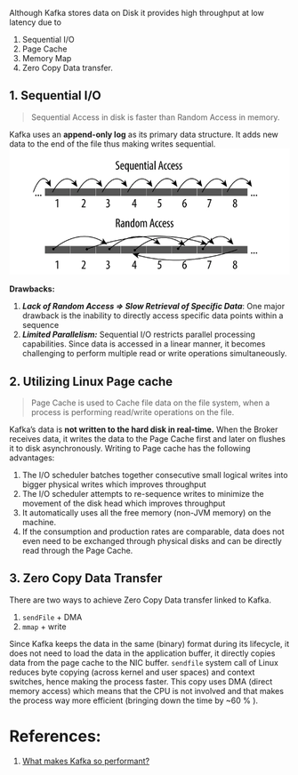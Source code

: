 Although Kafka stores data on Disk it provides high throughput at low latency due to 
1. Sequential I/O 
2. Page Cache 
3. Memory Map 
4. Zero Copy Data transfer.

## 1. Sequential I/O

> Sequential Access in disk is faster than Random Access in memory.

Kafka uses an **append-only log** as its primary data structure. It adds new data to the end of the file thus making writes sequential.
![Pasted image 20231019233113](../../_Attachments/Pasted%20image%2020231019233113.png)

**Drawbacks:**
1. ***Lack of Random Access => Slow Retrieval of Specific Data***: One major drawback is the inability to directly access specific data points within a sequence
2. ***Limited Parallelism:*** Sequential I/O restricts parallel processing capabilities. Since data is accessed in a linear manner, it becomes challenging to perform multiple read or write operations simultaneously.

## 2. Utilizing Linux Page cache

> Page Cache is used to Cache file data on the file system, when a process is performing read/write operations on the file.

Kafka’s data is **not written to the hard disk in real-time.** When the Broker receives data, it writes the data to the Page Cache first and later on flushes it to disk asynchronously. 
Writing to Page cache has the following advantages:
1. The I/O scheduler batches together consecutive small logical writes into bigger physical writes which improves throughput
2. The I/O scheduler attempts to re-sequence writes to minimize the movement of the disk head which improves throughput
3. It automatically uses all the free memory (non-JVM memory) on the machine.
4. If the consumption and production rates are comparable, data does not even need to be exchanged through physical disks and can be directly read through the Page Cache.

## 3. Zero Copy Data Transfer

There are two ways to achieve Zero Copy Data transfer linked to Kafka.

1. `sendFile` + DMA  
2. `mmap` + write

Since Kafka keeps the data in the same (binary) format during its lifecycle, it does not need to load the data in the application buffer, it directly copies data from the page cache to the NIC buffer. `sendfile` system call of Linux reduces byte copying (across kernel and user spaces) and context switches, hence making the process faster. This copy uses DMA (direct memory access) which means that the CPU is not involved and that makes the process way more efficient (bringing down the time by ~60 % ).


# References:

1. [What makes Kafka so performant?](https://blog.devgenius.io/what-makes-kafka-so-performant-df5dbecb7f3a)
